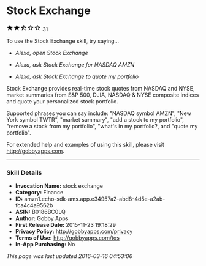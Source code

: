 # Stock Exchange
![2.2 stars](../../../images/ic_star_black_18dp_1x.png)![2.2 stars](../../../images/ic_star_black_18dp_1x.png)![2.2 stars](../../../images/ic_star_half_black_18dp_1x.png)![2.2 stars](../../../images/ic_star_border_black_18dp_1x.png)![2.2 stars](../../../images/ic_star_border_black_18dp_1x.png) 31

To use the Stock Exchange skill, try saying...

* *Alexa, open Stock Exchange*

* *Alexa, ask Stock Exchange for NASDAQ AMZN*

* *Alexa, ask Stock Exchange to quote my portfolio*

Stock Exchange provides real-time stock quotes from NASDAQ and NYSE, market summaries from S&P 500, DJIA, NASDAQ & NYSE composite indices and quote your personalized stock portfolio.

Supported phrases you can say include:
"NASDAQ symbol AMZN",
"New York symbol TWTR",
"market summary",
"add a stock to my portfolio",
"remove a stock from my portfolio",
"what's in my portfolio?,
and "quote my portfolio".

For extended help and examples of using this skill, please visit http://gobbyapps.com.

***

### Skill Details

* **Invocation Name:** stock exchange
* **Category:** Finance
* **ID:** amzn1.echo-sdk-ams.app.e34957a2-abd8-4d5e-a2ab-fca4c4a9562b
* **ASIN:** B0186BC0LQ
* **Author:** Gobby Apps
* **First Release Date:** 2015-11-23 19:18:29
* **Privacy Policy:** http://gobbyapps.com/privacy
* **Terms of Use:** http://gobbyapps.com/tos
* **In-App Purchasing:** No

*This page was last updated 2016-03-16 04:53:06*
